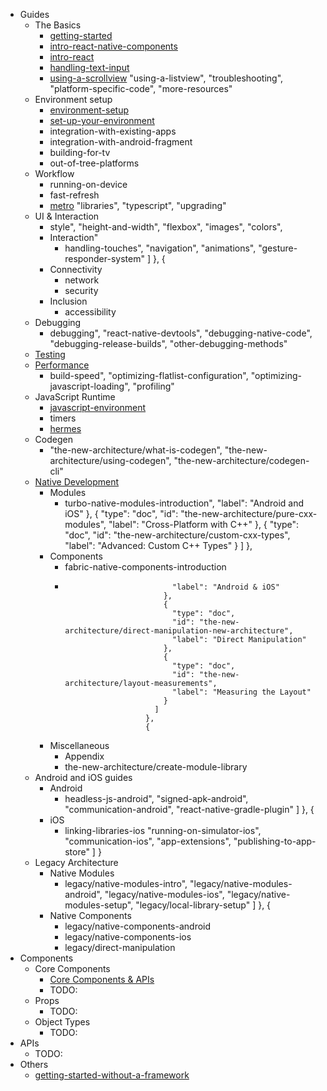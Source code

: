 * Guides
  * The Basics
    * [getting-started](introduction.md)
    * [intro-react-native-components](intro-react-native-components.md)
    * [intro-react](intro-react.md)
    * [handling-text-input](handling-text-input.md)
    * [using-a-scrollview](using-a-scrollview.md)
          "using-a-listview",
          "troubleshooting",
          "platform-specific-code",
          "more-resources"
  * Environment setup
    * [environment-setup](getting-started.md)
    * [set-up-your-environment](set-up-your-environment.md)
    * integration-with-existing-apps
    * integration-with-android-fragment
    * building-for-tv
    * out-of-tree-platforms
  * Workflow
    * running-on-device
    * fast-refresh
    * [metro](metro.md)
            "libraries",
            "typescript",
            "upgrading"
  * UI & Interaction
    * style",
              "height-and-width",
              "flexbox",
              "images",
              "colors",
    * Interaction"
      * handling-touches",
                    "navigation",
                    "animations",
                    "gesture-responder-system"
                  ]
                },
                {
    * Connectivity
      * network
      * security
    * Inclusion
      * accessibility
  * Debugging
    * debugging",
                  "react-native-devtools",
                  "debugging-native-code",
                  "debugging-release-builds",
                  "other-debugging-methods"
  * [Testing](testing-overview.md)
  * [Performance](performance.md)
    * build-speed",
                    "optimizing-flatlist-configuration",
                    "optimizing-javascript-loading",
                    "profiling"
  * JavaScript Runtime
    * [javascript-environment](javascript-environment.md)
    * timers
    * [hermes](hermes.md)
  * Codegen
    * "the-new-architecture/what-is-codegen",
                        "the-new-architecture/using-codegen",
                        "the-new-architecture/codegen-cli"
  * [Native Development](native-platforms.md)
    * Modules
      * turbo-native-modules-introduction",
                                  "label": "Android and iOS"
                                },
                                {
                                  "type": "doc",
                                  "id": "the-new-architecture/pure-cxx-modules",
                                  "label": "Cross-Platform with C++"
                                },
                                {
                                  "type": "doc",
                                  "id": "the-new-architecture/custom-cxx-types",
                                  "label": "Advanced: Custom C++ Types"
                                }
                              ]
                            },
    * Components
      * fabric-native-components-introduction
      * 
                                    "label": "Android & iOS"
                                  },
                                  {
                                    "type": "doc",
                                    "id": "the-new-architecture/direct-manipulation-new-architecture",
                                    "label": "Direct Manipulation"
                                  },
                                  {
                                    "type": "doc",
                                    "id": "the-new-architecture/layout-measurements",
                                    "label": "Measuring the Layout"
                                  }
                                ]
                              },
                              {
    * Miscellaneous
      * Appendix
      * the-new-architecture/create-module-library
  * Android and iOS guides
    * Android
      * headless-js-android",
                                    "signed-apk-android",
                                    "communication-android",
                                    "react-native-gradle-plugin"
                                  ]
                                },
                                {
    * iOS
      * linking-libraries-ios
                                        "running-on-simulator-ios",
                                        "communication-ios",
                                        "app-extensions",
                                        "publishing-to-app-store"
                                      ]
                                    }
  * Legacy Architecture
    * Native Modules
      * legacy/native-modules-intro",
                                            "legacy/native-modules-android",
                                            "legacy/native-modules-ios",
                                            "legacy/native-modules-setup",
                                            "legacy/local-library-setup"
                                          ]
                                        },
                                        {
    * Native Components
      * legacy/native-components-android
      * legacy/native-components-ios
      * legacy/direct-manipulation
* Components
  * Core Components
    * [Core Components & APIs](components-and-apis.md)
    * TODO:
  * Props
    * TODO:
  * Object Types
    * TODO:
* APIs
  * TODO:
* Others
  * [getting-started-without-a-framework](get-started-without-a-framework.md)